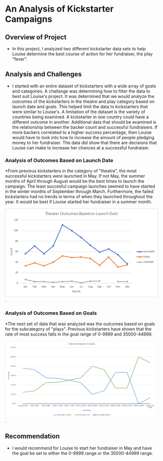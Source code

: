 # An Analysis of Kickstarter Campaigns

## Overview of Project
  * In this project, I analyzed two different kickstarter data sets to help Louise determine the best course of action for her fundraiser, the play "fever". 

## Analysis and Challenges
  * I started with an entire dataset of kickstarters with a wide array of goals and categories. A challange was determining how to filter the data to best suit Louise's project. It was determined that we would analyze the outcomes of the kickstarters in the theatre and play category based on launch date and goals. This helped limit the data to kickstarters that were similar to Louise's. A limitation of the dataset is the variety of countries being examined. A kickstarter in one country could have a different outcome in another. Additional data that should be examined is the relationship between the backer count and successful fundraisers. If more backers correlated to a higher success percentage, then Louise would have to look into how to increase the amount of people pledging money to her fundraiser. The data did show that there are decisions that Louise can make to increase her chances at a successful fundraiser. 

  ### Analysis of Outcomes Based on Launch Date
   *From previous kickstarters in the category of "theatre", the most successful kickstarters were launched in May. If not May, the summer months of April through August would be the best times to launch the campaign. The least succesful campaign launches seemed to have started in the winter months of September through March. Furthermore, the failed kickstarters had no trends in terms of when they launched throughout the year. It would be best if Louise started her fundraiser in a summer month. 
    
![Theater_Outcomes_vs_Launch](https://github.com/chenylk/kickstarter-analysis/blob/master/Resources/Theater_Outcomes_vs_Launch.png).
  

  ### Analysis of Outcomes Based on Goals
   *The next set of data that was analyzed was the outcomes based on goals for the subcategory of "plays". Previous kickstarters have shown that the rate of most success falls in the goal range of 0-9999 and 35000-44999.
    
![Outcomes_vs_goals.png](https://github.com/chenylk/kickstarter-analysis/blob/master/Resources/Outcomes_vs_goals.png).


## Recommendation 
 * I would recommend for Louise to start her fundraiser in May and have the goal be set to either the 0-9999 range or the 35000-44999 range. 

